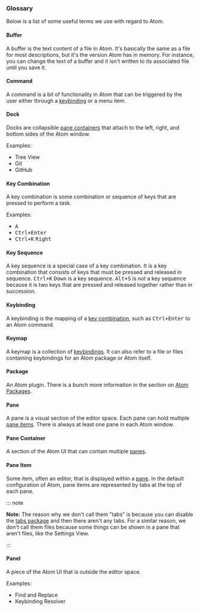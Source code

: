 ### Glossary

Below is a list of some useful terms we use with regard to Atom.

#### Buffer

A buffer is the text content of a file in Atom. It's basically the same as a file for most descriptions, but it's the version Atom has in memory. For instance, you can change the text of a buffer and it isn't written to its associated file until you save it.

#### Command

A command is a bit of functionality in Atom that can be triggered by the user either through a [keybinding](#keybinding) or a menu item.

#### Dock

Docks are collapsible [pane containers](#pane-container) that attach to the left, right, and bottom sides of the Atom window.

Examples:

- Tree View
- Git
- GitHub

#### Key Combination

A key combination is some combination or sequence of keys that are pressed to perform a task.

Examples:

- <kbd class="platform-all">A</kbd>
- <kbd class="platform-all">Ctrl+Enter</kbd>
- <kbd class="platform-all">Ctrl+K</kbd> <kbd class="platform-all">Right</kbd>

#### Key Sequence

A key sequence is a special case of a key combination. It is a key combination that consists of keys that must be pressed and released in sequence. <kbd class="platform-all">Ctrl+K</kbd> <kbd class="platform-all">Down</kbd> is a key sequence. <kbd class="platform-all">Alt+S</kbd> is not a key sequence because it is two keys that are pressed and released together rather than in succession.

#### Keybinding

A keybinding is the mapping of a [key combination](#key-combination), such as <kbd class="platform-all">Ctrl+Enter</kbd> to an Atom command.

#### Keymap

A keymap is a collection of [keybindings](#keybinding). It can also refer to a file or files containing keybindings for an Atom package or Atom itself.

#### Package

An Atom plugin. There is a bunch more information in the section on [Atom Packages](/using-atom/sections/atom-packages/).

#### Pane

A pane is a visual section of the editor space. Each pane can hold multiple [pane items](#pane-item). There is always at least one pane in each Atom window.

#### Pane Container

A section of the Atom UI that can contain multiple [panes](#pane).

#### Pane Item

Some item, often an editor, that is displayed within a [pane](#pane). In the default configuration of Atom, pane items are represented by tabs at the top of each pane.

::: note

**Note:** The reason why we don't call them "tabs" is because you can disable the [tabs package](https://github.com/atom/tabs) and then there aren't any tabs. For a similar reason, we don't call them files because some things can be shown in a pane that aren't files, like the Settings View.

:::

#### Panel

A piece of the Atom UI that is outside the editor space.

Examples:

- Find and Replace
- Keybinding Resolver
